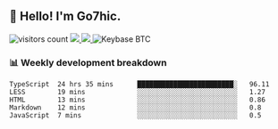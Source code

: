 ## 👋 Hello! I'm Go7hic.

 ![visitors count](https://visitors-by-url-pls-dont-use-this-in-your-repo.vercel.app/Go7hic-github-readme)
 <a href="https://twitter.com/Go7hic">
    <img src="https://img.shields.io/badge/-@Go7hic-1ca0f1?style=flat-square&labelColor=1ca0f1&logo=twitter&logoColor=white&link=https://twitter.com/Go7hic">
   <a/>
   <a href="mailto:gtfx0209@gmail.com">
    <img src="https://img.shields.io/badge/-gtfx0209@gmail.com-c14438?style=flat-square&logo=Gmail&logoColor=white&link=mailto:gtfx0209@gmail.com">
   <a/>
    ![Keybase BTC](https://img.shields.io/keybase/btc/Go7hic)
 <!--
🔭 I’m currently working
🌱 I’m currently learning
💬 Ask me about 
📫 How to reach me: 
⚡ Fun fact: 
-->
 <!--
![My Github Stats](https://github-readme-stats.vercel.app/api?username=Go7hic&show_icons=true&count_private=true)

-->

### 📊 Weekly development breakdown
<!--START_SECTION:waka-->
```text
TypeScript  24 hrs 35 mins      ████████████████████████░   96.11 
LESS        19 mins             ░░░░░░░░░░░░░░░░░░░░░░░░░   1.27 
HTML        13 mins             ░░░░░░░░░░░░░░░░░░░░░░░░░   0.86 
Markdown    12 mins             ░░░░░░░░░░░░░░░░░░░░░░░░░   0.8 
JavaScript  7 mins              ░░░░░░░░░░░░░░░░░░░░░░░░░   0.5
```
<!--END_SECTION:waka-->
    

